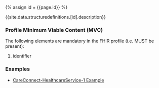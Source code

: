 
{% assign id = {{page.id}} %}

{{site.data.structuredefinitions.[id].description}}

### Profile Minimum Viable Content (MVC) ###

The following elements are mandatory in the FHIR profile (i.e. MUST be present):

1.	identifier

### Examples ###

- [CareConnect-HealthcareService-1 Example](CareConnect-HealthcareService-Example-1.html)
